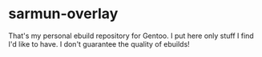# sarmun-overlay
That's my personal ebuild repository for Gentoo. I put here only stuff I find I'd like to have. I don't guarantee the quality of ebuilds!
